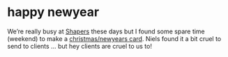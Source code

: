 <!--
  id: 247
  date: 2004-12-23T19:05:15
  modified: 2014-03-11T08:49:29
  slug: happynewyear
  type: post
  excerpt: <p>We&#8217;re really busy at Shapers these days but I found some spare time (weekend) to make a christmas/newyears card. Niels found it a bit cruel to send to clients &#8230; but hey clients are cruel to us to!</p> 
  content: <p>We&#8217;re really busy at <a href="http://www.shapers.nl/" target="_blank">Shapers</a> these days but I found some spare time (weekend) to make a <a href="javascript:openPopup(%22swfref.html?game/2005en.swf&amp;525&amp;277&amp;newyear&amp;%22,0,0,5,5)">christmas/newyears card</a>. Niels found it a bit cruel to send to clients &#8230; but hey clients are cruel to us to!</p> 
  categories: rant
  tags: 
-->

# happy newyear

<p>We&#8217;re really busy at <a href="http://www.shapers.nl/" target="_blank">Shapers</a> these days but I found some spare time (weekend) to make a <a href="javascript:openPopup(%22swfref.html?game/2005en.swf&amp;525&amp;277&amp;newyear&amp;%22,0,0,5,5)">christmas/newyears card</a>. Niels found it a bit cruel to send to clients &#8230; but hey clients are cruel to us to!</p>

